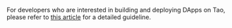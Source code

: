 For developers who are interested in building and deploying DApps on Tao, please 
refer to [this article](https://medium.com/taoblockchain/how-to-build-a-dapp-on-tao-85532a1192e7) for a detailed guideline.